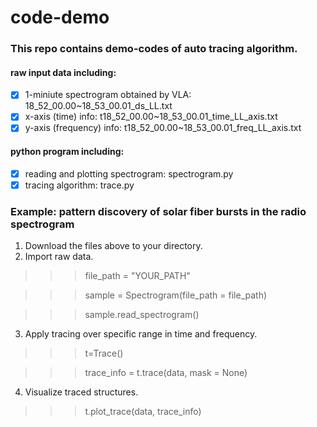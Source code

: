 # code-demo
### This repo contains demo-codes of auto tracing algorithm.

#### raw input data including:
- [x] 1-miniute spectrogram obtained by VLA: 18_52_00.00~18_53_00.01_ds_LL.txt
- [x] x-axis (time) info: t18_52_00.00~18_53_00.01_time_LL_axis.txt
- [x] y-axis (frequency) info: t18_52_00.00~18_53_00.01_freq_LL_axis.txt

#### python program including:
- [x] reading and plotting spectrogram: spectrogram.py
- [x] tracing algorithm: trace.py

### Example: pattern discovery of solar fiber bursts in the radio spectrogram
1. Download the files above to your directory.
2. Import raw data.
  >>> file_path = "YOUR_PATH"

  >>> sample = Spectrogram(file_path = file_path)
  
  >>> sample.read_spectrogram()
  
3. Apply tracing over specific range in time and frequency.
  >>> t=Trace()

  >>> trace_info = t.trace(data, mask = None)
  
4. Visualize traced structures.
  >>> t.plot_trace(data, trace_info)


